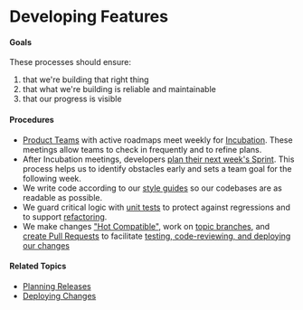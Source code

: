 # Developing Features


#### Goals

These processes should ensure:
  1. that we're building that right thing
  2. that what we're building is reliable and maintainable
  3. that our progress is visible


#### Procedures

 - [Product Teams](the_product_team.md) with active roadmaps meet weekly for [Incubation](incubation.md). These meetings allow teams to check in frequently and to refine plans.
 - After Incubation meetings, developers [plan their next week's Sprint](sprint_planning.md). This process helps us to identify obstacles early and sets a team goal for the following week.
 - We write code according to our [style guides](https://github.com/cph/style-guides) so our codebases are as readable as possible.
 - We guard critical logic with [unit tests](test_driven_development.md) to protect against regressions and to support [refactoring](refactoring.md).
 - We make changes ["Hot Compatible"](hot_compatibility.md), work on [topic branches](git_flow.md), and [create Pull Requests](pull_requests.md) to facilitate [testing, code-reviewing, and deploying our changes](deploying_changes.md)


#### Related Topics

 - [Planning Releases](planning_release.md)
 - [Deploying Changes](deploying_changes.md)
